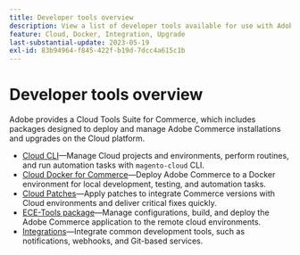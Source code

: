 ```yaml
---
title: Developer tools overview
description: View a list of developer tools available for use with Adobe Commerce on cloud infrastructure.
feature: Cloud, Docker, Integration, Upgrade
last-substantial-update: 2023-05-19
exl-id: 83b94964-f845-422f-b19d-7dcc4a615c1b
---
```

# Developer tools overview

Adobe provides a Cloud Tools Suite for Commerce, which includes packages designed to deploy and manage Adobe Commerce installations and upgrades on the Cloud platform.

- [Cloud CLI](cloud-cli-overview.md)—Manage Cloud projects and environments, perform routines, and run automation tasks with `magento-cloud` CLI.
- [Cloud Docker for Commerce](cloud-docker.md)—Deploy Adobe Commerce to a Docker environment for local development, testing, and automation tasks.
- [Cloud Patches](../development/apply-patches.md)—Apply patches to integrate Commerce versions with Cloud environments and deliver critical fixes quickly.
- [ECE-Tools package](package-overview.md)—Manage configurations, build, and deploy the Adobe Commerce application to the remote cloud environments.
- [Integrations](../integrations/overview.md)—Integrate common development tools, such as notifications, webhooks, and Git-based services.
